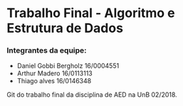# Trabalho Final - Algoritmo e Estrutura de Dados

### Integrantes da equipe:
- Daniel Gobbi Bergholz 16/0004551
- Arthur Madero 16/0113113
- Thiago alves 16/0146348 

Git do trabalho final da disciplina de AED na UnB 02/2018.

